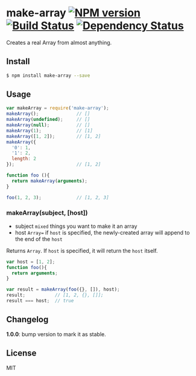 # make-array [![NPM version](https://badge.fury.io/js/make-array.svg)](http://badge.fury.io/js/make-array) [![Build Status](https://travis-ci.org/kaelzhang/make-array.svg?branch=master)](https://travis-ci.org/kaelzhang/make-array) [![Dependency Status](https://gemnasium.com/kaelzhang/make-array.svg)](https://gemnasium.com/kaelzhang/make-array)

Creates a real Array from almost anything.

## Install

```bash
$ npm install make-array --save
```

## Usage

```js
var makeArray = require('make-array');
makeArray();              // []
makeArray(undefined);     // []
makeArray(null);          // []
makeArray(1);             // [1]
makeArray([1, 2]);        // [1, 2]
makeArray({
  '0': 1,
  '1': 2,
  length: 2
});                       // [1, 2]

function foo (){
  return makeArray(arguments);
}

foo(1, 2, 3);             // [1, 2, 3]
```

### makeArray(subject, [host])

- subject `mixed` things you want to make it an array
- host `Array=` if `host` is specified, the newly-created array will append to the end of the `host`

Returns `Array`. If `host` is specified, it will return the `host` itself.

```js
var host = [1, 2];
function foo(){
  return arguments;
}

var result = makeArray(foo({}, []), host);
result;           // [1, 2, {}, []];
result === host;  // true
``` 

## Changelog

**1.0.0**: bump version to mark it as stable.

## License

MIT
<!-- do not want to make nodeinit to complicated, you can edit this whenever you want. -->
